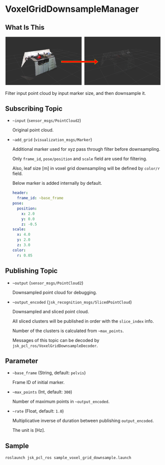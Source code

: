 # VoxelGridDownsampleManager

## What Is This
![](images/voxel_grid_downsample.png)

Filter input point cloud by input marker size, and then downsample it.


## Subscribing Topic

* `~input` (`sensor_msgs/PointCloud2`)

  Original point cloud.

* `~add_grid` (`visualization_msgs/Marker`)

  Additional marker used for xyz pass through filter before downsampling.

  Only `frame_id`, `pose/position` and `scale` field are used for filtering.

  Also, leaf size [m] in voxel grid downsampling will be defined by `color/r` field.

  Below marker is added internally by default.

  ```yaml
  header:
    frame_id: ~base_frame
  pose:
    position:
      x: 2.0
      y: 0.0
      z: -0.5
  scale:
    x: 4.0
    y: 2.0
    z: 3.0
  color:
    r: 0.05
  ```


## Publishing Topic

* `~output` (`sensor_msgs/PointCloud2`)

  Downsampled point cloud for debugging.

* `~output_encoded` (`jsk_recognition_msgs/SlicedPointCloud`)

  Downsampled and sliced point cloud.

  All sliced clusters will be published in order with the `slice_index` info.

  Number of the clusters is calculated from `~max_points`.

  Messages of this topic can be decoded by `jsk_pcl_ros/VoxelGridDownsampleDecoder`.


## Parameter

* `~base_frame` (String, default: `pelvis`)

  Frame ID of initial marker.

* `~max_points` (Int, default: `300`)

  Number of maximum points in `~output_encoded`.

* `~rate` (Float, default: `1.0`)

  Multiplicative inverse of duration between publishing `output_encoded`.

  The unit is [Hz].


## Sample

```bash
roslaunch jsk_pcl_ros sample_voxel_grid_downsample.launch
```
